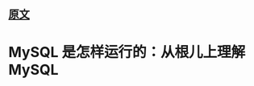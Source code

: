 ## [原文](https://juejin.im/book/5bffcbc9f265da614b11b731/section/5bffcbc9f265da61553a8bc9)

# MySQL 是怎样运行的：从根儿上理解 MySQL